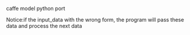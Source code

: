 caffe model python port

Notice:if the input_data with the wrong form, the program will pass these data and process the next data
